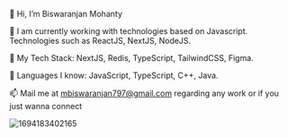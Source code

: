 

👋 Hi, I’m Biswaranjan Mohanty

👀 I am currently working with technologies based on Javascript. Technologies such as ReactJS, NextJS, NodeJS.

🌱 My Tech Stack: NextJS, Redis, TypeScript, TailwindCSS, Figma.

💞️ Languages I know: JavaScript, TypeScript, C++, Java.

📫 Mail me at mbiswaranjan797@gmail.com regarding any work or if you just wanna connect

![1694183402165](https://github.com/Biswa-79/Biswa-79/assets/154582279/85297ef7-8f80-4f22-9443-b838b7ea6e17)


<!---
Biswa-79/Biswa-79 is a ✨ special ✨ repository because its `README.md` (this file) appears on your GitHub profile.
You can click the Preview link to take a look at your changes.
--->
